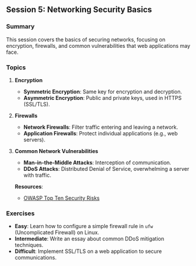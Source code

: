 ## **Session 5: Networking Security Basics**

### **Summary**  
This session covers the basics of securing networks, focusing on encryption, firewalls, and common vulnerabilities that web applications may face.

### **Topics**  
1. **Encryption**  
   - **Symmetric Encryption**: Same key for encryption and decryption.  
   - **Asymmetric Encryption**: Public and private keys, used in HTTPS (SSL/TLS).

2. **Firewalls**  
   - **Network Firewalls**: Filter traffic entering and leaving a network.  
   - **Application Firewalls**: Protect individual applications (e.g., web servers).

3. **Common Network Vulnerabilities**  
   - **Man-in-the-Middle Attacks**: Interception of communication.  
   - **DDoS Attacks**: Distributed Denial of Service, overwhelming a server with traffic.

   **Resources**:  
   - [OWASP Top Ten Security Risks](https://owasp.org/www-project-top-ten/)

### **Exercises**  
- **Easy**: Learn how to configure a simple firewall rule in `ufw` (Uncomplicated Firewall) on Linux.  
- **Intermediate**: Write an essay about common DDoS mitigation techniques.  
- **Difficult**: Implement SSL/TLS on a web application to secure communications.
